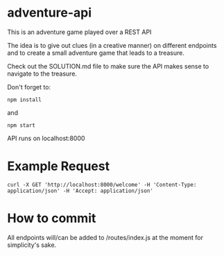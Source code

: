 # adventure-api
This is an adventure game played over a REST API

The idea is to give out clues (in a creative manner) on different endpoints and to create a small adventure game that leads to a treasure.

Check out the SOLUTION.md file to make sure the API makes sense to navigate to the treasure.


Don't forget to:

`````
npm install
`````

and

````
npm start
````

API runs on localhost:8000

Example Request
=====
````
curl -X GET 'http://localhost:8000/welcome' -H 'Content-Type: application/json' -H 'Accept: application/json'
````

How to commit
=======

All endpoints will/can be added to /routes/index.js at the moment for simplicity's sake.
